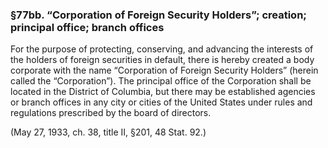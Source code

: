 ### §77bb. “Corporation of Foreign Security Holders”; creation; principal office; branch offices ###

For the purpose of protecting, conserving, and advancing the interests of the holders of foreign securities in default, there is hereby created a body corporate with the name “Corporation of Foreign Security Holders” (herein called the “Corporation”). The principal office of the Corporation shall be located in the District of Columbia, but there may be established agencies or branch offices in any city or cities of the United States under rules and regulations prescribed by the board of directors.

(May 27, 1933, ch. 38, title II, §201, 48 Stat. 92.)